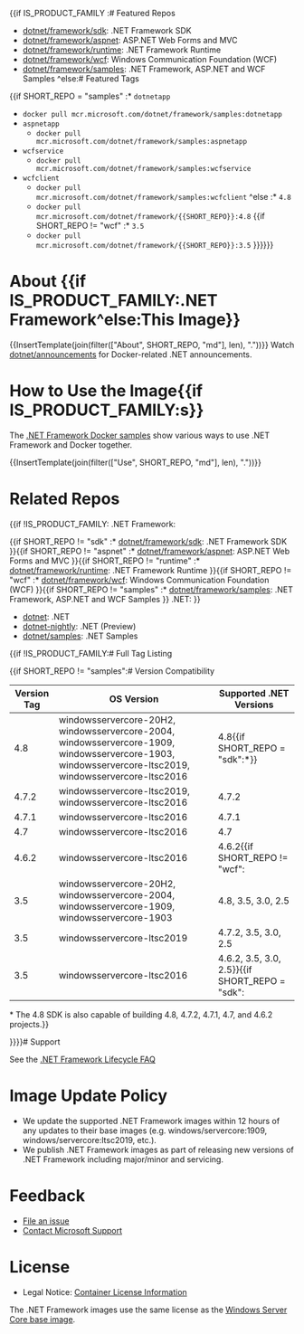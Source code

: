 {{if IS_PRODUCT_FAMILY
:# Featured Repos

* [dotnet/framework/sdk](https://hub.docker.com/_/microsoft-dotnet-framework-sdk/): .NET Framework SDK
* [dotnet/framework/aspnet](https://hub.docker.com/_/microsoft-dotnet-framework-aspnet/): ASP.NET Web Forms and MVC
* [dotnet/framework/runtime](https://hub.docker.com/_/microsoft-dotnet-framework-runtime/): .NET Framework Runtime
* [dotnet/framework/wcf](https://hub.docker.com/_/microsoft-dotnet-framework-wcf/): Windows Communication Foundation (WCF)
* [dotnet/framework/samples](https://hub.docker.com/_/microsoft-dotnet-framework-samples/): .NET Framework, ASP.NET and WCF Samples
^else:# Featured Tags

{{if SHORT_REPO = "samples"
:* `dotnetapp`
  * `docker pull mcr.microsoft.com/dotnet/framework/samples:dotnetapp`
* `aspnetapp`
  * `docker pull mcr.microsoft.com/dotnet/framework/samples:aspnetapp`
* `wcfservice`
  * `docker pull mcr.microsoft.com/dotnet/framework/samples:wcfservice`
* `wcfclient`
  * `docker pull mcr.microsoft.com/dotnet/framework/samples:wcfclient`
^else
:* `4.8`
  * `docker pull mcr.microsoft.com/dotnet/framework/{{SHORT_REPO}}:4.8`
{{if SHORT_REPO != "wcf"
:* `3.5`
  * `docker pull mcr.microsoft.com/dotnet/framework/{{SHORT_REPO}}:3.5`
}}}}}}
# About {{if IS_PRODUCT_FAMILY:.NET Framework^else:This Image}}

{{InsertTemplate(join(filter(["About", SHORT_REPO, "md"], len), "."))}}
Watch [dotnet/announcements](https://github.com/dotnet/announcements/labels/Docker) for Docker-related .NET announcements.

# How to Use the Image{{if IS_PRODUCT_FAMILY:s}}

The [.NET Framework Docker samples](https://github.com/microsoft/dotnet-framework-docker/blob/master/samples/README.md) show various ways to use .NET Framework and Docker together.

{{InsertTemplate(join(filter(["Use", SHORT_REPO, "md"], len), "."))}}
# Related Repos
{{if !IS_PRODUCT_FAMILY:
.NET Framework:

{{if SHORT_REPO != "sdk"
    :* [dotnet/framework/sdk](https://hub.docker.com/_/microsoft-dotnet-framework-sdk/): .NET Framework SDK
}}{{if SHORT_REPO != "aspnet"
    :* [dotnet/framework/aspnet](https://hub.docker.com/_/microsoft-dotnet-framework-aspnet/): ASP.NET Web Forms and MVC
}}{{if SHORT_REPO != "runtime"
    :* [dotnet/framework/runtime](https://hub.docker.com/_/microsoft-dotnet-framework-runtime/): .NET Framework Runtime
}}{{if SHORT_REPO != "wcf"
    :* [dotnet/framework/wcf](https://hub.docker.com/_/microsoft-dotnet-framework-wcf/): Windows Communication Foundation (WCF)
}}{{if SHORT_REPO != "samples"
    :* [dotnet/framework/samples](https://hub.docker.com/_/microsoft-dotnet-framework-samples/): .NET Framework, ASP.NET and WCF Samples
}}
.NET:
}}
* [dotnet](https://hub.docker.com/_/microsoft-dotnet/): .NET
* [dotnet-nightly](https://hub.docker.com/_/microsoft-dotnet-nightly/): .NET (Preview)
* [dotnet/samples](https://hub.docker.com/_/microsoft-dotnet-samples/): .NET Samples

{{if !IS_PRODUCT_FAMILY:# Full Tag Listing

{{if SHORT_REPO != "samples":# Version Compatibility

Version Tag | OS Version | Supported .NET Versions
-- | -- | --
4.8 | windowsservercore-20H2, windowsservercore-2004, windowsservercore-1909, windowsservercore-1903, windowsservercore-ltsc2019, windowsservercore-ltsc2016 | 4.8{{if SHORT_REPO = "sdk":*}}
4.7.2 | windowsservercore-ltsc2019, windowsservercore-ltsc2016 | 4.7.2
4.7.1 | windowsservercore-ltsc2016 | 4.7.1
4.7 | windowsservercore-ltsc2016 | 4.7
4.6.2 | windowsservercore-ltsc2016 | 4.6.2{{if SHORT_REPO != "wcf":
3.5 | windowsservercore-20H2, windowsservercore-2004, windowsservercore-1909, windowsservercore-1903 | 4.8, 3.5, 3.0, 2.5
3.5 | windowsservercore-ltsc2019 | 4.7.2, 3.5, 3.0, 2.5
3.5 | windowsservercore-ltsc2016 | 4.6.2, 3.5, 3.0, 2.5}}{{if SHORT_REPO = "sdk":

\* The 4.8 SDK is also capable of building 4.8, 4.7.2, 4.7.1, 4.7, and 4.6.2 projects.}}

}}}}# Support

See the [.NET Framework Lifecycle FAQ](https://support.microsoft.com/help/17455/lifecycle-faq-net-framework)

# Image Update Policy

* We update the supported .NET Framework images within 12 hours of any updates to their base images (e.g. windows/servercore:1909, windows/servercore:ltsc2019, etc.).
* We publish .NET Framework images as part of releasing new versions of .NET Framework including major/minor and servicing.

# Feedback

* [File an issue](https://github.com/microsoft/dotnet-framework-docker/issues/new/choose)
* [Contact Microsoft Support](https://support.microsoft.com/contactus/)

# License

* Legal Notice: [Container License Information](https://aka.ms/mcr/osslegalnotice)

The .NET Framework images use the same license as the [Windows Server Core base image](https://hub.docker.com/_/microsoft-windows-servercore/).
